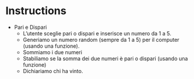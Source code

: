 # Instructions
- Pari e Dispari
    - L’utente sceglie pari o dispari e inserisce un numero da 1 a 5.
    - Generiamo un numero random (sempre da 1 a 5) per il computer (usando una funzione). 
    - Sommiamo i due numeri 
    - Stabiliamo se la somma dei due numeri è pari o dispari (usando una funzione) 
    - Dichiariamo chi ha vinto.